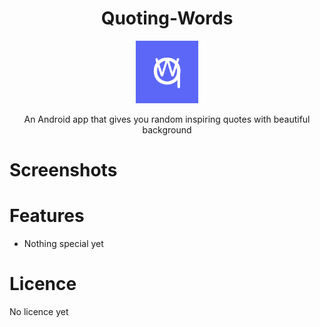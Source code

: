 <div align="center" width="100%">

  <h1>Quoting-Words</h1>

  <img style="width:100px; height:100px;" src="qw2.png">

  <p>An Android app that gives you random inspiring quotes with beautiful background</p>
</div>

# Screenshots
# Features
- Nothing special yet
# Licence
No licence yet
